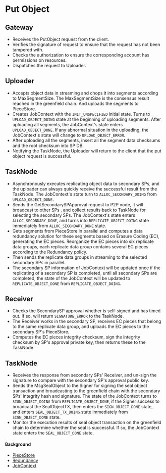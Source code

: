 # Put Object

## Gateway
* Receives the PutObject request from the client.
* Verifies the signature of request to ensure that the request has not been tampered with.
* Checks the authorization to ensure the corresponding account has permissions on resources.
* Dispatches the request to Uploader.

## Uploader
* Accepts object data in streaming and chops it into segments according to MaxSegmentSize. The MaxSegmentSize is the consensus result reached in the greenfield chain. And uploads the segments to PieceStore.
* Creates JobContext with the `INIT_UNSPECIFIED` initial state. Turns to `UPLOAD_OBJECT_DOING` state at the beginning of uploading segments. After uploading all segments, the JobContext's state enters `UPLOAD_OBJECT_DONE`. If any abnormal situation in the uploading, the JobContext's state will change to `UPLOAD_OBJECT_ERROR`.
* After uploading all the segments, insert all the segment data checksums and the root checksum into SP DB.
* Notifying the TaskNode, the Uploader will return to the client that the put object request is successful.

## TaskNode
* Asynchronously executes replicating object data to secondary SPs, and the uploader can always quickly receive the successful result from the TaskNode. The JobContext's state turn to `ALLOC_SECONDARY_DOING` from `UPLOAD_OBJECT_DONE`.
* Sends the GetSecondarySPApproval request to P2P node, it will broadcast to other SPs , and collect results back to TaskNode for selecting the secondary SPs. The JobContext's state enters `ALLOC_SECONDARY_DONE`, and turns into `REPLICATE_OBJECT_DOING` state immediately from `ALLOC_SECONDARY_DONE` state.
* Gets segments from PieceStore in parallel and computes a data redundancy solution for these segments based on Erasure Coding (EC), generating the EC pieces. Reorganize the EC pieces into six replicate data groups, each replicate data group contains several EC pieces according to the Redundancy policy.
* Then sends the replicate data groups in streaming to the selected secondary SPs in parallel.
* The secondary SP information of JobContext will be updated once if the replicating of a secondary SP is completed, until all secondary SPs are completed, the state of the JobContext will be updated to `REPLICATE_OBJECT_DONE` from `REPLICATE_OBJECT_DOING`.

## Receiver
* Checks the SecondarySP approval whether is self-signed and has timed out. If so, will return `SIGNATURE_ERROR` to the TaskNode.
* The Receiver works in the secondary SP, receives EC pieces that belong to the same replicate data group, and uploads the EC pieces to the secondary SP's PieceStore.
* Computes the EC pieces integrity checksum, sign the integrity checksum by SP's approval private key, then returns these to the TaskNode.

## TaskNode
* Receives the response from secondary SPs' Receiver, and un-sign the signature to compare with the secondary SP's approval public key.
* Sends the MsgSealObject to the Signer for signing the seal object transaction and broadcasting to the greenfield chain with the secondary SPs' integrity hash and signature. The state of the JobContext turns to `SIGN_OBJECT_DOING` from `REPLICATE_OBJECT_DONE`, if the Signer success to broadcast the SealObjectTX, then enters the `SIGN_OBJECT_DONE` state, and enters `SEAL_OBJECT_TX_DOING` state immediately from `SIGN_OBJECT_DONE` state.
* Monitor the execution results of seal object transaction on the greenfield chain to determine whether the seal is successful. If so, the JobContext state enters the `SEAL_OBJECT_DONE` state.


#### Background
* [PieceStore](../modules/01-piece_store.md)
* [Redundancy](../modules/02-redundancy.md)
* [JobContext](../modules/03-sp_db.md)
